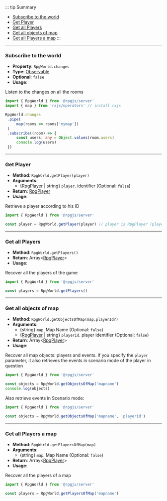 ::: tip Summary
- [Subscribe to the world](#subscribe-to-the-world)
- [Get Player](#get-player)
- [Get all Players](#get-all-players)
- [Get all objects of map](#get-all-objects-of-map)
- [Get all Players a map](#get-all-players-a-map)
:::
---
### Subscribe to the world
- **Property**: `RpgWorld.changes`
- **Type**: [Observable](https://rxjs.dev/guide/observable)
- **Optional**: `false` 
- **Usage**:

 
Listen to the changes on all the rooms

```ts
import { RpgWorld } from '@rpgjs/server'
import { map } from 'rxjs/operators' // install rxjs

RpgWorld.changes
 .pipe(
     map(rooms => rooms['mymap'])
 )
 .subscribe((room) => {
     const users: any = Object.values(room.users)
     console.log(users)
 })
``` 


---
### Get Player
- **Method**: `RpgWorld.getPlayer(player)`
- **Arguments**:
    - {[RpgPlayer](/classes/player) | string} `player`. identifier (Optional: `false`)
- **Return**: [RpgPlayer](/classes/player)   
- **Usage**:


Retrieve a player according to his ID

```ts
import { RpgWorld } from '@rpgjs/server'

const player = RpgWorld.getPlayer(player) // player is RpgPlayer (player.id) or string (id)
```


---
### Get all Players
- **Method**: `RpgWorld.getPlayers()`
- **Return**: Array&lt;[RpgPlayer](/classes/player)&gt;   
- **Usage**:


Recover all the players of the game

```ts
import { RpgWorld } from '@rpgjs/server'

const players = RpgWorld.getPlayers()
```


---
### Get all objects of map
- **Method**: `RpgWorld.getObjectsOfMap(map,playerId?)`
- **Arguments**:
    - {string} `map`. Map Name (Optional: `false`)
    - {[RpgPlayer](/classes/player) | string} `playerId`. player identifier (Optional: `false`)
- **Return**: Array&lt;[RpgPlayer](/classes/player)&gt;   
- **Usage**:


Recover all map objects: players and events. If you specify the `player` parameter, it also retrieves the events in scenario mode of the player in question

```ts
import { RpgWorld } from '@rpgjs/server'

const objects = RpgWorld.getObjectsOfMap('mapname')
console.log(objects)
```

Also retrieve events in Scenario mode:

```ts
import { RpgWorld } from '@rpgjs/server'

const objects = RpgWorld.getObjectsOfMap('mapname', 'playerid')
```


---
### Get all Players a map
- **Method**: `RpgWorld.getPlayersOfMap(map)`
- **Arguments**:
    - {string} `map`. Map Name (Optional: `false`)
- **Return**: Array&lt;[RpgPlayer](/classes/player)&gt;   
- **Usage**:


Recover all the players of a map

```ts
import { RpgWorld } from '@rpgjs/server'

const players = RpgWorld.getPlayersOfMap('mapname')
```

